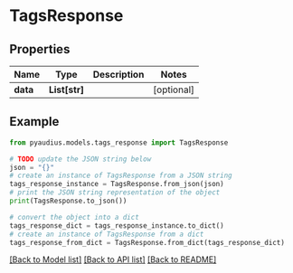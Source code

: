 # TagsResponse


## Properties

Name | Type | Description | Notes
------------ | ------------- | ------------- | -------------
**data** | **List[str]** |  | [optional] 

## Example

```python
from pyaudius.models.tags_response import TagsResponse

# TODO update the JSON string below
json = "{}"
# create an instance of TagsResponse from a JSON string
tags_response_instance = TagsResponse.from_json(json)
# print the JSON string representation of the object
print(TagsResponse.to_json())

# convert the object into a dict
tags_response_dict = tags_response_instance.to_dict()
# create an instance of TagsResponse from a dict
tags_response_from_dict = TagsResponse.from_dict(tags_response_dict)
```
[[Back to Model list]](../README.md#documentation-for-models) [[Back to API list]](../README.md#documentation-for-api-endpoints) [[Back to README]](../README.md)


